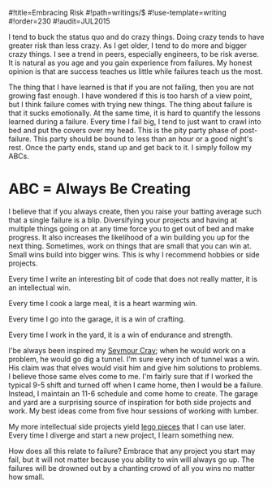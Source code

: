 #!title=Embracing Risk
#!path=writings/$
#!use-template=writing
#!order=230
#!audit=JUL2015

I tend to buck the status quo and do crazy things. Doing crazy tends to have greater risk than less crazy. As I get older, I tend to do more and bigger crazy things. I see a trend in peers, especially engineers, to be risk averse. It is natural as you age and you gain experience from failures. My honest opinion is that are success teaches us little while failures teach us the most.

The thing that I have learned is that if you are not failing, then you are not growing fast enough. I have wondered if this is too harsh of a view point, but I think failure comes with trying new things. The thing about failure is that it sucks emotionally. At the same time, it is hard to quantify the lessons learned during a failure. Every time I fail big, I tend to just want to crawl into bed and put the covers over my head. This is the pity party phase of post-failure. This party should be bound to less than an hour or a good night's rest. Once the party ends, stand up and get back to it. I simply follow my ABCs.

# ABC = Always Be Creating

I believe that if you always create, then you raise your batting average such that a single failure is a blip. Diversifying your projects and having at multiple things going on at any time force you to get out of bed and make progress. It also increases the likelihood of a win building you up for the next thing. Sometimes, work on things that are small that you can win at. Small wins build into bigger wins. This is why I recommend hobbies or side projects.

Every time I write an interesting bit of code that does not really matter, it is an intellectual win.

Every time I cook a large meal, it is a heart warming win.

Every time I go into the garage, it is a win of crafting.

Every time I work in the yard, it is a win of endurance and strength.

I'be always been inspired my [Seymour Cray](http://en.wikipedia.org/wiki/Seymour_Cray); when he would work on a problem, he would go dig a tunnel. I'm sure every inch of tunnel was a win. His claim was that elves would visit him and give him solutions to problems. I believe those same elves come to me. I'm fairly sure that if I worked the typical 9-5 shift and turned off when I came home, then I would be a failure. Instead, I maintain an 11-6 schedule and come home to create. The garage and yard are a surprising source of inspiration for both side projects and work. My best ideas come from five hour sessions of working with lumber.

My more intellectual side projects yield [lego pieces](/software-lego-pieces.html) that I can use later. Every time I diverge and start a new project, I learn something new.

How does all this relate to failure? Embrace that any project you start may fail, but it will not matter because you ability to win will always go up. The failures will be drowned out by a chanting crowd of all you wins no matter how small.
